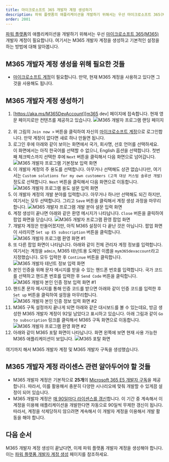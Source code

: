 ```yaml
---
title: 마이크로소프트 365 개발자 계정 생성하기
description: 파워 플랫폼의 애플리케이션을 개발하기 위해서는 우선 마이크로소프트 365(M365) 개발자 계정이 필요합니다. 여기서는 M365 개발자 계정을 생성하고 기본적인 설정을 하는 방법에 대해 알아봅니다.
order: 2001
---
```


[파워 플랫폼][pp]의 애플리케이션을 개발하기 위해서는 우선 [마이크로소프트 365(M365)][m365] 개발자 계정이 필요합니다. 여기서는 M365 개발자 계정을 생성하고 기본적인 설정을 하는 방법에 대해 알아봅니다.


## M365 개발자 계정 생성을 위해 필요한 것들 ##

* [마이크로소프트 계정][msa]이 필요합니다. 만약, 현재 M365 계정을 사용하고 있다면 그것을 사용해도 됩니다.


## M365 개발자 계정 생성하기 ##

1. [https://aka.ms/M365DevAccount][m365 dev] 페이지에 접속합니다. 현재 영문 페이지로만 컨텐츠를 제공하고 있습니다.
    ![M365 개발자 프로그램 랜딩 페이지][image-01]
    &nbsp;
1. 위 그림의 `Join now >` 버튼을 클릭하여 자신의 [마이크로소프트 계정][msa]으로 로그인합니다. 만약 계정이 없다면 새로 하나 만들면 됩니다.
1. 로그인 후에 아래와 같이 보이는 화면에서 국가, 회사명, 선호 언어를 선택하세요. 이 화면에서는 아직 한국어를 선택할 수 없으니, English 옵션을 선택합니다. 첫번째 체크박스까지 선택한 후에 `Next` 버튼을 클릭해서 다음 화면으로 넘어갑니다.
    ![M365 개발자 프로그램 기본정보 입력 화면][image-02]
    &nbsp;
1. 이 개발자 계정의 주 용도를 선택합니다. 아무거나 선택해도 상관 없습니다만, 여기서는 `Custom solutions for my own customers (고객 대상 커스텀 솔루션 개발)` 정도로 선택합니다. `Next` 버튼을 클릭해서 다음 화면으로 이동합니다.
    ![M365 개발자 프로그램 용도 설문 입력 화면][image-03]
    &nbsp;
1. 이 개발자 계정의 개발 분야를 입력합니다. 아무거나 하나만 선택해도 되긴 하지만, 여기서는 모두 선택합니다. 그리고 `Save` 버튼을 클릭해서 계정 생성 과정을 마무리합니다.
    ![M365 개발자 프로그램 개발 분야 설문 입력 화면][image-04]
    &nbsp;
1. 계정 생성이 끝나면 아래와 같은 환영 메시지가 나타납니다. `Close` 버튼을 클릭하여 팝업 화면을 닫습니다.
    ![M365 개발자 프로그램 환영 팝업 화면][image-05]
    &nbsp;
1. 개발자 계정은 만들어졌지만, 아직 M365 설정이 다 끝난 것은 아닙니다. 팝업 화면이 사라지면 `Set up E5 subscription` 버튼을 클릭합니다.
    ![M365 개발자 프로그램 환영 화면 #1][image-06]
    &nbsp;
1. 또 다른 팝업 화면이 나타납니다. 아래와 같이 전체 관리자 계정 정보를 입력합니다. 여기서는 계정을 `admin`, M365 테넌트용 도메인 이름을 `mym365devaccount`라고 지정했습니다. 모두 입력한 후 `Continue` 버튼을 클릭합니다.
    ![M365 개발자 테넌트 정보 입력 화면][image-07]
    &nbsp;
1. 본인 인증을 위해 문자 메시지를 받을 수 있는 핸드폰 번호를 입력합니다. 국가 코드를 선택하고 핸드폰 번호를 입력한 후 `Send Code` 버튼을 클릭합니다.
    ![M365 개발자 본인 인증 정보 입력 화면 #1][image-08]
    &nbsp;
1. 핸드폰 문자 메시지를 통해 인증 코드를 받으면 아래와 같이 인증 코드를 입력한 후 `Set up` 버튼을 클릭하여 설정을 마무리합니다.
    ![M365 개발자 본인 인증 정보 입력 화면 #2][image-09]
    &nbsp;
1. M365 구독 설정까지 끝나게 되면 아래와 같은 대시보드를 볼 수 있는데요, 방금 생성한 M365 개발자 계정이 92일 남았다고 표시하고 있습니다. 아래 그림과 같이 `Go to subscription` 링크를 클릭해서 M365 구독 화면으로 이동합니다.
    ![M365 개발자 프로그램 환영 화면 #2][image-10]
    &nbsp;
1. 아래와 같이 M365 포탈 화면이 나타납니다. 화면 왼쪽에 보면 현재 사용 가능한 M365 애플리케이션이 보입니다.
    ![M365 포탈 화면][image-11]
    &nbsp;

여기까지 해서 M365 개발자 계정 및 M365 개발자 구독을 생성했습니다.


## M365 개발자 계정 라이센스 관련 알아두어야 할 것들 ##

* M365 개발자 계정은 기본적으로 **25개**의 [Microsoft 365 E5 개발자 구독][m365 dev subscription]을 제공합니다. 따라서, 이를 활용해서 충분히 다양한 시나리오에 맞춰 개발할 수 있게끔 설정이 되어 있습니다.
* M365 개발자 계정은 [매 90일마다 라이센스를 갱신][m365 dev expiration]합니다. 이 기간 중 계속해서 이 계정을 이용해 애플리케이션을 개발한다면 자동으로 90일씩 무제한 갱신이 됩니다. 따라서, 계정을 삭제당하지 않으려면 계속해서 이 개발자 계정을 이용해서 개발 활동을 해야 합니다.


## 다음 순서 ##

M365 개발자 계정 생성이 끝났다면, 이제 파워 플랫폼 개발자 계정을 생성해야 합니다. 이는 [파워 플랫폼 개발자 계정 생성][pp dev account] 페이지를 참조하세요.



[image-01]: ../images/m365/m365-dev-setup-01.png
[image-02]: ../images/m365/m365-dev-setup-02.png
[image-03]: ../images/m365/m365-dev-setup-03.png
[image-04]: ../images/m365/m365-dev-setup-04.png
[image-05]: ../images/m365/m365-dev-setup-05.png
[image-06]: ../images/m365/m365-dev-setup-06.png
[image-07]: ../images/m365/m365-dev-setup-07.png
[image-08]: ../images/m365/m365-dev-setup-08.png
[image-09]: ../images/m365/m365-dev-setup-09.png
[image-10]: ../images/m365/m365-dev-setup-10.png
[image-11]: ../images/m365/m365-dev-setup-11.png

[msa]: https://account.microsoft.com/?WT.mc_id=power-34890-juyoo

[pp]: https://powerplatform.microsoft.com/ko-kr/?WT.mc_id=power-34890-juyoo
[pp dev account]: /pp/pp-dev-setup

[m365]: https://www.microsoft.com/ko-kr/microsoft-365?WT.mc_id=power-34890-juyoo
[m365 dev]: https://developer.microsoft.com/ko-kr/microsoft-365/dev-program?WT.mc_id=power-34890-juyoo
[m365 dev expiration]: https://docs.microsoft.com/ko-kr/office/developer-program/microsoft-365-developer-program-faq?WT.mc_id=power-34890-juyoo#how-long-is-my-subscription-good-for--and-when-does-it-expire-
[m365 dev licenses]: https://docs.microsoft.com/ko-kr/office/developer-program/microsoft-365-developer-program-faq?WT.mc_id=power-34890-juyoo#how-many-user-licenses-does-the-developer-subscription-include-
[m365 dev subscription]: https://docs.microsoft.com/ko-kr/visualstudio/subscriptions/vs-m365?WT.mc_id=power-34890-juyoo
